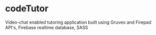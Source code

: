 # codeTutor
Video-chat enabled tutoring application built using Gruveo and Firepad API's, Firebase realtime database, SASS
